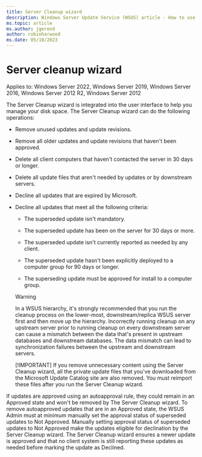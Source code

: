 ```yaml
---
title: Server Cleanup wizard
description: Windows Server Update Service (WSUS) article - How to use the Server Cleanup wizard to manage disk space.
ms.topic: article
ms.author: jgerend
author: robinharwood
ms.date: 05/10/2023
---
```

# Server cleanup wizard

Applies to: Windows Server 2022, Windows Server 2019, Windows Server 2016, Windows Server 2012 R2, Windows Server 2012

The Server Cleanup wizard is integrated into the user interface to help you manage your disk space. The Server Cleanup wizard can do the following operations:

- Remove unused updates and update revisions.

- Remove all older updates and update revisions that haven't been approved.

- Delete all client computers that haven't contacted the server in 30 days or longer.

- Delete all update files that aren't needed by updates or by downstream servers.

- Decline all updates that are expired by Microsoft.

- Decline all updates that meet all the following criteria:

  - The superseded update isn't mandatory.

  - The superseded update has been on the server for 30 days or more.

  - The superseded update isn't currently reported as needed by any client.

  - The superseded update hasn't been explicitly deployed to a computer group for 90 days or longer.

  - The superseding update must be approved for install to a computer group.

  > [!WARNING]
  >  In a WSUS hierarchy, it's strongly recommended that you run the cleanup process on the lower-most, downstream/replica WSUS server first and then move up the hierarchy. Incorrectly running cleanup on any upstream server prior to running cleanup on every downstream server can cause a mismatch between the data that's present in upstream databases and downstream databases. The data mismatch can lead to synchronization failures between the upstream and downstream servers.
  >
  > [!IMPORTANT]
  >  If you remove unnecessary content using the Server Cleanup wizard, all the private update files that you've downloaded from the Microsoft Update Catalog site are also removed. You must reimport these files after you run the Server Cleanup wizard.

If updates are approved using an autoapproval rule, they could remain in an Approved state and won't be removed by The Server Cleanup wizard. To remove autoapproved updates that are in an Approved state, the WSUS Admin must at minimum manually set the approval status of superseded updates to Not Approved. Manually setting approval status of superseded updates to Not Approved make the updates eligible for declination by the Server Cleanup wizard. The Server Cleanup wizard ensures a newer update is approved and that no client system is still reporting these updates as needed before marking the update as Declined.
